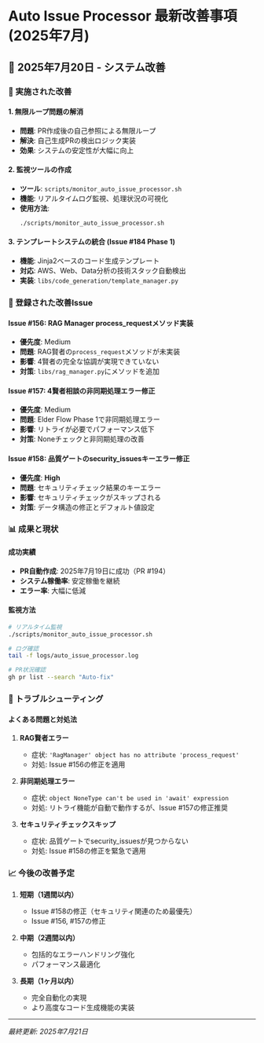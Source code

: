 # Auto Issue Processor 最新改善事項 (2025年7月)

## 📅 2025年7月20日 - システム改善

### 🎯 実施された改善

#### 1. 無限ループ問題の解消
- **問題**: PR作成後の自己参照による無限ループ
- **解決**: 自己生成PRの検出ロジック実装
- **効果**: システムの安定性が大幅に向上

#### 2. 監視ツールの作成
- **ツール**: `scripts/monitor_auto_issue_processor.sh`
- **機能**: リアルタイムログ監視、処理状況の可視化
- **使用方法**: 
  ```bash
  ./scripts/monitor_auto_issue_processor.sh
  ```

#### 3. テンプレートシステムの統合 (Issue #184 Phase 1)
- **機能**: Jinja2ベースのコード生成テンプレート
- **対応**: AWS、Web、Data分析の技術スタック自動検出
- **実装**: `libs/code_generation/template_manager.py`

### 🐛 登録された改善Issue

#### Issue #156: RAG Manager process_requestメソッド実装
- **優先度**: Medium
- **問題**: RAG賢者の`process_request`メソッドが未実装
- **影響**: 4賢者の完全な協調が実現できていない
- **対策**: `libs/rag_manager.py`にメソッドを追加

#### Issue #157: 4賢者相談の非同期処理エラー修正
- **優先度**: Medium
- **問題**: Elder Flow Phase 1で非同期処理エラー
- **影響**: リトライが必要でパフォーマンス低下
- **対策**: Noneチェックと非同期処理の改善

#### Issue #158: 品質ゲートのsecurity_issuesキーエラー修正
- **優先度**: **High**
- **問題**: セキュリティチェック結果のキーエラー
- **影響**: セキュリティチェックがスキップされる
- **対策**: データ構造の修正とデフォルト値設定

### 📊 成果と現状

#### 成功実績
- **PR自動作成**: 2025年7月19日に成功（PR #194）
- **システム稼働率**: 安定稼働を継続
- **エラー率**: 大幅に低減

#### 監視方法
```bash
# リアルタイム監視
./scripts/monitor_auto_issue_processor.sh

# ログ確認
tail -f logs/auto_issue_processor.log

# PR状況確認
gh pr list --search "Auto-fix"
```

### 🔧 トラブルシューティング

#### よくある問題と対処法

1. **RAG賢者エラー**
   - 症状: `'RagManager' object has no attribute 'process_request'`
   - 対処: Issue #156の修正を適用

2. **非同期処理エラー**
   - 症状: `object NoneType can't be used in 'await' expression`
   - 対処: リトライ機能が自動で動作するが、Issue #157の修正推奨

3. **セキュリティチェックスキップ**
   - 症状: 品質ゲートでsecurity_issuesが見つからない
   - 対処: Issue #158の修正を緊急で適用

### 📈 今後の改善予定

1. **短期（1週間以内）**
   - Issue #158の修正（セキュリティ関連のため最優先）
   - Issue #156, #157の修正

2. **中期（2週間以内）**
   - 包括的なエラーハンドリング強化
   - パフォーマンス最適化

3. **長期（1ヶ月以内）**
   - 完全自動化の実現
   - より高度なコード生成機能の実装

---
*最終更新: 2025年7月21日*